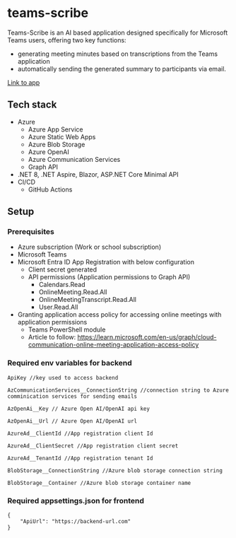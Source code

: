 # teams-scribe

Teams-Scribe is an AI based application designed specifically for Microsoft Teams users, offering two key functions: 
- generating meeting minutes based on transcriptions from the Teams application
- automatically sending the generated summary to participants via email.

[Link to app](https://gray-pebble-0fa116603.4.azurestaticapps.net/)

## Tech stack

- Azure
    - Azure App Service
    - Azure Static Web Apps    
    - Azure Blob Storage
    - Azure OpenAI
    - Azure Communication Services
    - Graph API
- .NET 8, .NET Aspire, Blazor, ASP.NET Core Minimal API
- CI/CD
    - GitHub Actions

## Setup

### Prerequisites

- Azure subscription (Work or school subscription)
- Microsoft Teams
- Microsoft Entra ID App Registration with below configuration
    - Client secret generated
    - API permissions (Application permissions to Graph API)
        - Calendars.Read        
        - OnlineMeeting.Read.All
        - OnlineMeetingTranscript.Read.All
        - User.Read.All
- Granting application access policy for accessing online meetings with application permissions
    - Teams PowerShell module
    - Article to follow: https://learn.microsoft.com/en-us/graph/cloud-communication-online-meeting-application-access-policy

### Required env variables for backend
```
ApiKey //key used to access backend

AzCommunicationServices__ConnectionString //connection string to Azure comminication services for sending emails

AzOpenAi__Key // Azure Open AI/OpenAI api key

AzOpenAi__Url // Azure Open AI/OpenAI url

AzureAd__ClientId //App registration client Id

AzureAd__ClientSecret //App registration client secret

AzureAd__TenantId //App registration tenant Id

BlobStorage__ConnectionString //Azure blob storage connection string

BlobStorage__Container //Azure blob storage container name 
```

### Required appsettings.json for frontend

```
{
    "ApiUrl": "https://backend-url.com"
}
```
